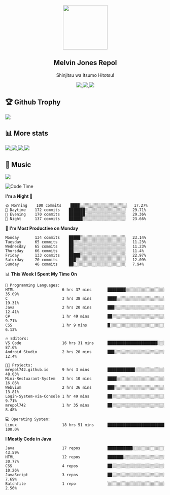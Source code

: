 <p align="center">
<a href="https://mrepol742.github.io">
  <img width="140" src="https://mrepol742.github.io/images/mrepol742.png" /> 
  </a> 
  <h2 align="center">Melvin Jones Repol</h2>
  <p align="center">Shinjitsu wa Itsumo Hitotsu!</p>
</p>

<p align="center">
  <a href="https://mrepol742.github.io">
    <img src="https://enibdhv97zm33sz.m.pipedream.net"/> 
  </a>
<a href="https://mrepol742.github.io">
    <img src="https://visitor-badge.glitch.me/badge?page_id=mrepol742"/> 
  </a>  
 <a href="https://mrepol742.github.io">
    <img src="https://wakatime.com/badge/user/8ad4afa2-1a56-40d1-a949-4663473915b6.svg"/> 
  </a>
</p>

<p>
<h2>🏆 Github Trophy </h2>
<a href="https://mrepol742.github.io">
<img src="https://github-profile-trophy.vercel.app/?username=mrepol742">
</a>
</p>

<p>
<h2>📊 More stats</h2>
<a href="https://mrepol742.github.io">
<img src="https://github-readme-stats.vercel.app/api?username=mrepol742&show_icons=true&include_all_commits=true&&count_private=true">
</a>
<a href="https://mrepol742.github.io">
<img src="https://github-readme-stats.vercel.app/api/top-langs/?username=mrepol742&layout=compact&include_all_commits=true&&count_private=true&langs_count=20">
</a>
<a href="https://mrepol742.github.io">
<img src="https://github-readme-stats.vercel.app/api/wakatime?username=mrepol742&layout=compact">
</a>
<a href="https://mrepol742.github.io">
<img src="https://github-readme-streak-stats.herokuapp.com/?user=mrepol742">
</a>
</p>


<p>
<h2>🎵 Music </h2>
<a href="https://mrepol742.github.io">
<img src="https://spotify-recently-played-readme.vercel.app/api?user=7xx9e7hwq1qyown0m4ut78pcz">
</a>
</p>

<!--START_SECTION:waka-->
![Code Time](http://img.shields.io/badge/Code%20Time-251%20hrs%208%20mins-blue)

**I'm a Night 🦉** 

```text
🌞 Morning    100 commits    ████░░░░░░░░░░░░░░░░░░░░░   17.27% 
🌆 Daytime    172 commits    ███████░░░░░░░░░░░░░░░░░░   29.71% 
🌃 Evening    170 commits    ███████░░░░░░░░░░░░░░░░░░   29.36% 
🌙 Night      137 commits    ██████░░░░░░░░░░░░░░░░░░░   23.66%

```
📅 **I'm Most Productive on Monday** 

```text
Monday       134 commits    █████░░░░░░░░░░░░░░░░░░░░   23.14% 
Tuesday      65 commits     ██░░░░░░░░░░░░░░░░░░░░░░░   11.23% 
Wednesday    65 commits     ██░░░░░░░░░░░░░░░░░░░░░░░   11.23% 
Thursday     66 commits     ██░░░░░░░░░░░░░░░░░░░░░░░   11.4% 
Friday       133 commits    █████░░░░░░░░░░░░░░░░░░░░   22.97% 
Saturday     70 commits     ███░░░░░░░░░░░░░░░░░░░░░░   12.09% 
Sunday       46 commits     ██░░░░░░░░░░░░░░░░░░░░░░░   7.94%

```


📊 **This Week I Spent My Time On** 

```text
💬 Programming Languages: 
HTML                     6 hrs 37 mins       ████████░░░░░░░░░░░░░░░░░   35.09% 
C                        3 hrs 38 mins       ████░░░░░░░░░░░░░░░░░░░░░   19.31% 
Java                     2 hrs 20 mins       ███░░░░░░░░░░░░░░░░░░░░░░   12.41% 
C#                       1 hr 49 mins        ██░░░░░░░░░░░░░░░░░░░░░░░   9.71% 
CSS                      1 hr 9 mins         █░░░░░░░░░░░░░░░░░░░░░░░░   6.13%

🔥 Editors: 
VS Code                  16 hrs 31 mins      ██████████████████████░░░   87.6% 
Android Studio           2 hrs 20 mins       ███░░░░░░░░░░░░░░░░░░░░░░   12.4%

🐱‍💻 Projects: 
mrepol742.github.io      9 hrs 3 mins        ████████████░░░░░░░░░░░░░   48.03% 
Mini-Restuarant-System   3 hrs 10 mins       ████░░░░░░░░░░░░░░░░░░░░░   16.86% 
Webvium                  2 hrs 36 mins       ███░░░░░░░░░░░░░░░░░░░░░░   13.81% 
Login-System-via-Console 1 hr 49 mins        ██░░░░░░░░░░░░░░░░░░░░░░░   9.71% 
mrepol742                1 hr 35 mins        ██░░░░░░░░░░░░░░░░░░░░░░░   8.48%

💻 Operating System: 
Linux                    18 hrs 51 mins      █████████████████████████   100.0%

```

**I Mostly Code in Java** 

```text
Java                     17 repos            ███████████░░░░░░░░░░░░░░   43.59% 
HTML                     12 repos            ███████░░░░░░░░░░░░░░░░░░   30.77% 
CSS                      4 repos             ██░░░░░░░░░░░░░░░░░░░░░░░   10.26% 
JavaScript               3 repos             ██░░░░░░░░░░░░░░░░░░░░░░░   7.69% 
Batchfile                1 repo              ░░░░░░░░░░░░░░░░░░░░░░░░░   2.56%

```



<!--END_SECTION:waka-->